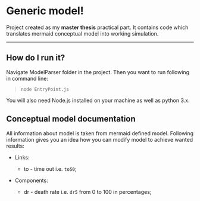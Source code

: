 Generic model!
===================


Project created as my **master thesis** practical part. It contains code which translates mermaid conceptual model into working simulation.

----------

How do I run it?
-------------------
Navigate ModelParser folder in the project. Then you want to run following in command line:
>`node EntryPoint.js`

You will also need Node.js installed on your machine as well as python 3.x.

Conceptual model documentation
-------------

All information about model is taken from mermaid defined model. Following information gives you an idea how you can modify model to achieve wanted results:

- Links:
	- to - time out i.e. `to50`;

- Components:
	- dr - death rate i.e. `dr5` from 0 to 100 in percentages;